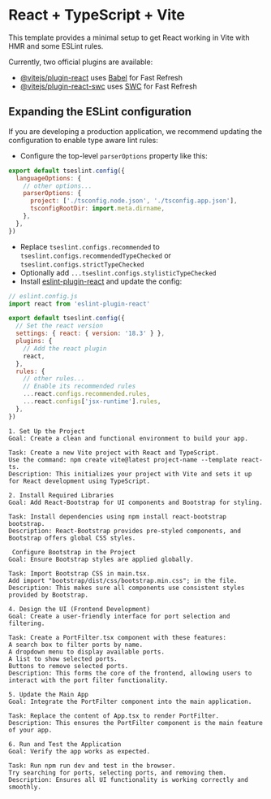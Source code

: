 # React + TypeScript + Vite

This template provides a minimal setup to get React working in Vite with HMR and some ESLint rules.

Currently, two official plugins are available:

- [@vitejs/plugin-react](https://github.com/vitejs/vite-plugin-react/blob/main/packages/plugin-react/README.md) uses [Babel](https://babeljs.io/) for Fast Refresh
- [@vitejs/plugin-react-swc](https://github.com/vitejs/vite-plugin-react-swc) uses [SWC](https://swc.rs/) for Fast Refresh

## Expanding the ESLint configuration

If you are developing a production application, we recommend updating the configuration to enable type aware lint rules:

- Configure the top-level `parserOptions` property like this:

```js
export default tseslint.config({
  languageOptions: {
    // other options...
    parserOptions: {
      project: ['./tsconfig.node.json', './tsconfig.app.json'],
      tsconfigRootDir: import.meta.dirname,
    },
  },
})
```

- Replace `tseslint.configs.recommended` to `tseslint.configs.recommendedTypeChecked` or `tseslint.configs.strictTypeChecked`
- Optionally add `...tseslint.configs.stylisticTypeChecked`
- Install [eslint-plugin-react](https://github.com/jsx-eslint/eslint-plugin-react) and update the config:

```js
// eslint.config.js
import react from 'eslint-plugin-react'

export default tseslint.config({
  // Set the react version
  settings: { react: { version: '18.3' } },
  plugins: {
    // Add the react plugin
    react,
  },
  rules: {
    // other rules...
    // Enable its recommended rules
    ...react.configs.recommended.rules,
    ...react.configs['jsx-runtime'].rules,
  },
})
```
```text
1. Set Up the Project
Goal: Create a clean and functional environment to build your app.

Task: Create a new Vite project with React and TypeScript.
Use the command: npm create vite@latest project-name --template react-ts.
Description: This initializes your project with Vite and sets it up for React development using TypeScript.

2. Install Required Libraries
Goal: Add React-Bootstrap for UI components and Bootstrap for styling.

Task: Install dependencies using npm install react-bootstrap bootstrap.
Description: React-Bootstrap provides pre-styled components, and Bootstrap offers global CSS styles.

 Configure Bootstrap in the Project
Goal: Ensure Bootstrap styles are applied globally.

Task: Import Bootstrap CSS in main.tsx.
Add import "bootstrap/dist/css/bootstrap.min.css"; in the file.
Description: This makes sure all components use consistent styles provided by Bootstrap.

4. Design the UI (Frontend Development)
Goal: Create a user-friendly interface for port selection and filtering.

Task: Create a PortFilter.tsx component with these features:
A search box to filter ports by name.
A dropdown menu to display available ports.
A list to show selected ports.
Buttons to remove selected ports.
Description: This forms the core of the frontend, allowing users to interact with the port filter functionality.

5. Update the Main App
Goal: Integrate the PortFilter component into the main application.

Task: Replace the content of App.tsx to render PortFilter.
Description: This ensures the PortFilter component is the main feature of your app.

6. Run and Test the Application
Goal: Verify the app works as expected.

Task: Run npm run dev and test in the browser.
Try searching for ports, selecting ports, and removing them.
Description: Ensures all UI functionality is working correctly and smoothly.